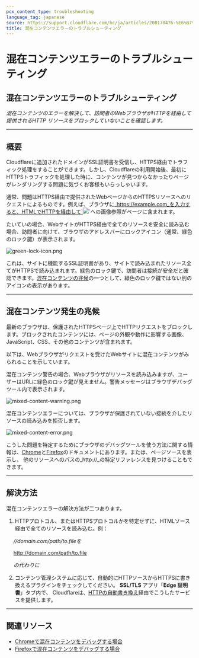 ```yaml
---
pcx_content_type: troubleshooting
language_tag: japanese
source: https://support.cloudflare.com/hc/ja/articles/200170476-%E6%B7%B7%E5%9C%A8%E3%82%B3%E3%83%B3%E3%83%86%E3%83%B3%E3%83%84%E3%82%A8%E3%83%A9%E3%83%BC%E3%81%AE%E3%83%88%E3%83%A9%E3%83%96%E3%83%AB%E3%82%B7%E3%83%A5%E3%83%BC%E3%83%86%E3%82%A3%E3%83%B3%E3%82%B0
title: 混在コンテンツエラーのトラブルシューティング
---
```


# 混在コンテンツエラーのトラブルシューティング

## 混在コンテンツエラーのトラブルシューティング

_混在コンテンツのエラーを解決して、訪問者のWebブラウザがHTTPを経由して提供されるHTTP リソースをブロックしていないことを確認します。_

___

## 概要

Cloudflareに追加されたドメインがSSL証明書を受信し、HTTPS経由でトラフィック処理をすることができます。しかし、Cloudflareの利用開始後、最初にHTTPSトラフィックを処理した時に、コンテンツが見つからなかったりページがレンダリングする問題に気づくお客様もいらっしゃいます。

通常、問題はHTTPS経由で提供されたWebページからのHTTPSリソースへのリクエストによるものです。例えば、ブラウザに_https://example.com_を入力すると、HTMLでHTTPを経由して`<img src="http://example.com/resource.jpg">`への画像参照がページに含まれます。

たいていの場合、WebサイトがHTTPS経由で全てのリソースを安全に読み込む場合、訪問者に向けて、ブラウザのアドレスバーにロックアイコン（通常、緑色のロック鍵）が表示されます。

![green-lock-icon.png](/images/support/green-lock-icon.png)

これは、サイトに機能するSSL証明書があり、サイトで読み込まれたリソース全てがHTTPSで読み込まれます。緑色のロック鍵で、訪問者は接続が安全だと確認できます。[混在コンテンツの兆候](https://support.cloudflare.com/hc/ja/articles/200170476-%E6%B7%B7%E5%9C%A8%E3%82%B3%E3%83%B3%E3%83%86%E3%83%B3%E3%83%84%E3%82%A8%E3%83%A9%E3%83%BC%E3%81%AE%E3%83%88%E3%83%A9%E3%83%96%E3%83%AB%E3%82%B7%E3%83%A5%E3%83%BC%E3%83%86%E3%82%A3%E3%83%B3%E3%82%B0#h_a6c5a05b-baba-4f88-a75c-d61f206366ed)の一つとして、緑色のロック鍵ではない別のアイコンの表示があります。

___

## 混在コンテンツ発生の兆候

最新のブラウザは、保護されたHTTPSページ上でHTTPリクエストをブロックします。ブロックされたコンテンツには、ページの外観や動作に影響する画像、JavaScript、CSS、その他のコンテンツが含まれます。

以下は、Webブラウザがリクエストを受けたWebサイトに混在コンテンツがみられることを示しています。

混在コンテンツ警告の場合、Webブラウザがリソースを読み込みますが、ユーザーはURLに緑色のロック鍵が見えません。警告メッセージはブラウザデバッグツール内で表示されます。

![mixed-content-warning.png](/images/support/mixed-content-warning.png)

混在コンテンツエラーについては、ブラウザが保護されていない接続を介したリソースの読み込みを拒否します。

![mixed-content-error.png](/images/support/mixed-content-error.png)

こうした問題を特定するためにブラウザのデバッグツールを使う方法に関する情報は、[Chrome](https://developers.google.com/web/fundamentals/security/prevent-mixed-content/fixing-mixed-content)と[Firefox](https://developer.mozilla.org/en-US/docs/Web/Security/Mixed_content)のドキュメントにあります。または、ページソースを表示し、 他のリソースへのパスの_http://_の特定リファレンスを見つけることもできます。

___

## 解決方法

混在コンテンツエラーの解決方法が二つあります。

1. HTTPプロトコル、またはHTTPSプロトコルかを特定せずに、HTMLソース経由で全てのリソースを読み込む。例：

     _//domain.com/path/to.fileを_

     http://domain.com/path/to.file

     _の代わりに_

2. コンテンツ管理システムに応じて、自動的にHTTPソースからHTTPSに書き換えるプラグインをチェックしてください。 **SSL/TLS** アプリ「**Edge 証明書**」タブ内で、 Cloudflareは、[HTTPの自動書き換え](https://support.cloudflare.com/hc/articles/227227647)経由でこうしたサービスを提供します。

___

## 関連リソース

-   [Chromeで混在コンテンツをデバッグする場合](https://developers.google.com/web/fundamentals/security/prevent-mixed-content/fixing-mixed-content)
-   [Firefoxで混在コンテンツをデバッグする場合](https://developer.mozilla.org/en-US/docs/Web/Security/Mixed_content)
